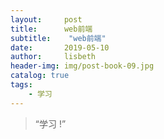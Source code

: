 ```yaml
---
layout:     post
title:      web前端
subtitle:    "web前端"
date:       2019-05-10
author:     lisbeth
header-img: img/post-book-09.jpg
catalog: true
tags:
    - 学习
---
```


> “学习 !”
